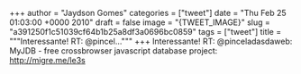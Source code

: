 
+++
author = "Jaydson Gomes"
categories = ["tweet"]
date = "Thu Feb 25 01:03:00 +0000 2010"
draft = false
image = "{TWEET_IMAGE}"
slug = "a391250f1c51039cf64b1b25a8df3a0696bc0859"
tags = ["tweet"]
title = """Interessante! RT: @pincel..."""
+++
Interessante! RT: @pinceladasdaweb: MyJDB - free crossbrowser javascript database project: http://migre.me/le3s
